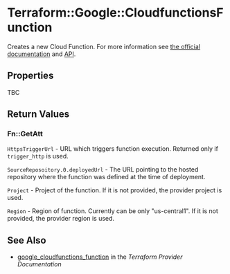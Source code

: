 # Terraform::Google::CloudfunctionsFunction

Creates a new Cloud Function. For more information see
[the official documentation](https://cloud.google.com/functions/docs/)
and
[API](https://cloud.google.com/functions/docs/apis).

## Properties

TBC

## Return Values

### Fn::GetAtt

`HttpsTriggerUrl` - URL which triggers function execution. Returned only if `trigger_http` is used.

`SourceReposoitory.0.deployedUrl` - The URL pointing to the hosted repository where the function was defined at the time of deployment.

`Project` - Project of the function. If it is not provided, the provider project is used.

`Region` - Region of function. Currently can be only "us-central1". If it is not provided, the provider region is used.

## See Also

* [google_cloudfunctions_function](https://www.terraform.io/docs/providers/google/r/cloudfunctions_function.html) in the _Terraform Provider Documentation_